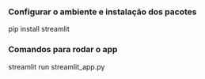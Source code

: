 ### Configurar o ambiente e instalação dos pacotes
pip install streamlit

### Comandos para rodar o app
streamlit run streamlit_app.py
